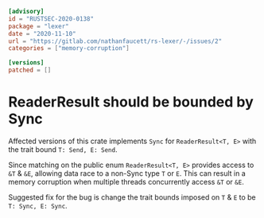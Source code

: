 ```toml
[advisory]
id = "RUSTSEC-2020-0138"
package = "lexer"
date = "2020-11-10"
url = "https://gitlab.com/nathanfaucett/rs-lexer/-/issues/2"
categories = ["memory-corruption"]

[versions]
patched = []
```

# ReaderResult should be bounded by Sync

Affected versions of this crate implements `Sync` for `ReaderResult<T, E>` with the trait bound `T: Send, E: Send`.

Since matching on the public enum `ReaderResult<T, E>` provides access to `&T` & `&E`,
allowing data race to a non-Sync type `T` or `E`.
This can result in a memory corruption when multiple threads concurrently access `&T` or `&E`.

Suggested fix for the bug is change the trait bounds imposed on `T` & `E` to be `T: Sync, E: Sync`.
